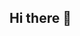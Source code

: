 ## Hi there 👋

<!--
**chahatbegmal/chahatbegmal** is a ✨ _special_ ✨ repository because its `README.md` (this file) appears on your GitHub profile.

Here are some ideas to get you started:

- 🔭 I’m currently working on ...
- 🌱 I’m currently learning ...# 👋 Hi there! I'm Chahat Begmal

Welcome to my GitHub profile!  
I'm passionate about technology, coding, and continuous learning. Here, you'll find a showcase of my projects, skills, and contributions in the software development world.

---

## 🚀 About Me

- 🧑‍💻 Aspiring developer dedicated to mastering programming concepts and building real-world applications.
- 🎓 Lifelong learner, always eager to pick up new technologies and best practices.
- 🌱 Currently improving my skills, taking on challenging assignments, and contributing to open-source.

---

## 🛠️ Tech Stack

- **Languages:** Python, Java, C++, SQL
- **Tools & Frameworks:** Git, VS Code, Pandas, Numpy, Matplotlib, scikit-Learn, Lucidchart
- **Interests:** Algorithms, automation, data structures

---

## 📈 GitHub Stats

![Chahat's GitHub stats](https://github-readme-stats.vercel.app/api?username=chahatbegmal&show_icons=true&theme=radical)

---

## 📂 Featured Projects

- [COSC1295-advanced-programming-2025-s2/cosc1295-assignment-2-semester-2-2025-chahatbegmal](https://github.com/COSC1295-advanced-programming-2025-s2/cosc1295-assignment-2-semester-2-2025-chahatbegmal)
- [s4129891_chahatbegmal_Assignment2](https://github.com/chahatbegmal/s4129891_chahatbegmal_Assignment2)

---

## 🤝 Let's Connect!

@Linkedin: https://www.linkedin.com/in/chahat-begmal-652bb01bb/
@Email: chahatbegmal@gmail.com
---

Thanks for stopping by! Feel free to explore my repositories and reach out for collaboration or networking.
- 👯 I’m looking to collaborate on ...
- 🤔 I’m looking for help with ...
- 💬 Ask me about ...
- 📫 How to reach me: ...
- 😄 Pronouns: ...
- ⚡ Fun fact: ...
-->
